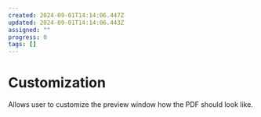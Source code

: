 ```yaml
---
created: 2024-09-01T14:14:06.447Z
updated: 2024-09-01T14:14:06.443Z
assigned: ""
progress: 0
tags: []
---
```


# Customization

Allows user to customize the preview window how the PDF should look like.

